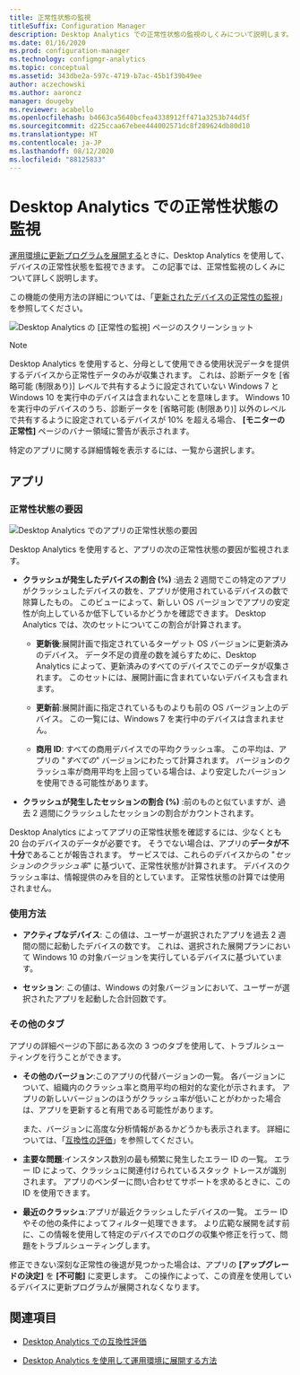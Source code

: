 ```yaml
---
title: 正常性状態の監視
titleSuffix: Configuration Manager
description: Desktop Analytics での正常性状態の監視のしくみについて説明します。
ms.date: 01/16/2020
ms.prod: configuration-manager
ms.technology: configmgr-analytics
ms.topic: conceptual
ms.assetid: 343dbe2a-597c-4719-b7ac-45b1f39b49ee
author: aczechowski
ms.author: aaroncz
manager: dougeby
ms.reviewer: acabello
ms.openlocfilehash: b4663ca5640bcfea4338912ff471a3253b744d5f
ms.sourcegitcommit: d225ccaa67ebee444002571dc8f289624db80d10
ms.translationtype: HT
ms.contentlocale: ja-JP
ms.lasthandoff: 08/12/2020
ms.locfileid: "88125833"
---
```

# <a name="health-status-monitoring-in-desktop-analytics"></a>Desktop Analytics での正常性状態の監視

[運用環境に更新プログラムを展開する](deploy-prod.md)ときに、Desktop Analytics を使用して、デバイスの正常性状態を監視できます。 この記事では、正常性監視のしくみについて詳しく説明します。

この機能の使用方法の詳細については、「[更新されたデバイスの正常性の監視](deploy-prod.md#bkmk_monitor)」を参照してください。

![Desktop Analytics の [正常性の監視] ページのスクリーンショット](media/monitor-health.png)

> [!NOTE]  
> Desktop Analytics を使用すると、分母として使用できる使用状況データを提供するデバイスから正常性データのみが収集されます。 これは、診断データを [省略可能 (制限あり)] レベルで共有するように設定されていない Windows 7 と Windows 10 を実行中のデバイスは含まれないことを意味します。 Windows 10 を実行中のデバイスのうち、診断データを [省略可能 (制限あり)] 以外のレベルで共有するように設定されているデバイスが 10% を超える場合、 **[モニターの正常性]** ページのバナー領域に警告が表示されます。  

特定のアプリに関する詳細情報を表示するには、一覧から選択します。

## <a name="apps"></a>アプリ

### <a name="health-status-factors"></a>正常性状態の要因

![Desktop Analytics でのアプリの正常性状態の要因](media/monitor-health-status-factors.png)

Desktop Analytics を使用すると、アプリの次の正常性状態の要因が監視されます。

- **クラッシュが発生したデバイスの割合 (%)** :過去 2 週間でこの特定のアプリがクラッシュしたデバイスの数を、アプリが使用されているデバイスの数で除算したもの。 このビューによって、新しい OS バージョンでアプリの安定性が向上しているか低下しているかどうかを確認できます。 Desktop Analytics では、次のセットについてこの割合が計算されます。  

  - **更新後**:展開計画で指定されているターゲット OS バージョンに更新済みのデバイス。 データ不足の資産の数を減らすために、Desktop Analytics によって、更新済みのすべてのデバイスでこのデータが収集されます。 このセットには、展開計画に含まれていないデバイスも含まれます。  

  - **更新前**:展開計画に指定されているものよりも前の OS バージョン上のデバイス。 この一覧には、Windows 7 を実行中のデバイスは含まれません。  

  - **商用 ID**: すべての商用デバイスでの平均クラッシュ率。 この平均は、アプリの "*すべての*" バージョンにわたって計算されます。 バージョンのクラッシュ率が商用平均を上回っている場合は、より安定したバージョンを使用できる可能性があります。  

- **クラッシュが発生したセッションの割合 (%)** :前のものと似ていますが、過去 2 週間にクラッシュしたセッションの割合がカウントされます。  

Desktop Analytics によってアプリの正常性状態を確認するには、少なくとも 20 台のデバイスのデータが必要です。 そうでない場合は、アプリの**データが不十分**であることが報告されます。 サービスでは、これらのデバイスからの "*セッションのクラッシュ率*" に基づいて、正常性状態が計算されます。 デバイスのクラッシュ率は、情報提供のみを目的としています。 正常性状態の計算では使用されません。

### <a name="usage"></a>使用方法

<!-- 5533890 -->

- **アクティブなデバイス**: この値は、ユーザーが選択されたアプリを過去 2 週間の間に起動したデバイスの数です。 これは、選択された展開プランにおいて Windows 10 の対象バージョンを実行しているデバイスに基づいています。

- **セッション**: この値は、Windows の対象バージョンにおいて、ユーザーが選択されたアプリを起動した合計回数です。

### <a name="additional-tabs"></a>その他のタブ

アプリの詳細ページの下部にある次の 3 つのタブを使用して、トラブルシューティングを行うことができます。

- **その他のバージョン**:このアプリの代替バージョンの一覧。 各バージョンについて、組織内のクラッシュ率と商用平均の相対的な変化が示されます。 アプリの新しいバージョンのほうがクラッシュ率が低いことがわかった場合は、アプリを更新すると有用である可能性があります。  

    また、バージョンに高度な分析情報があるかどうかも表示されます。 詳細については、「[互換性の評価](compat-assessment.md)」を参照してください。  

- **主要な問題**:インスタンス数別の最も頻繁に発生したエラー ID の一覧。 エラー ID によって、クラッシュに関連付けられているスタック トレースが識別されます。 アプリのベンダーに問い合わせてサポートを求めるときに、この ID を使用できます。  

- **最近のクラッシュ**:アプリが最近クラッシュしたデバイスの一覧。 エラー ID やその他の条件によってフィルター処理できます。 より広範な展開を試す前に、この情報を使用して特定のデバイスでのログの収集や修正を行って、問題をトラブルシューティングします。  

修正できない深刻な正常性の後退が見つかった場合は、アプリの **[アップグレードの決定]** を **[不可能]** に変更します。 この操作によって、この資産を使用しているデバイスに更新プログラムが展開されなくなります。

## <a name="see-also"></a>関連項目

- [Desktop Analytics での互換性評価](compat-assessment.md)  

- [Desktop Analytics を使用して運用環境に展開する方法](deploy-prod.md)  
